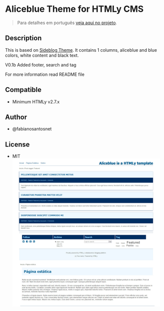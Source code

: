 # Aliceblue Theme for HTMLy CMS

> Para detalhes em português [veja aqui no projeto](https://fabianosantosnet.github.io/HTMLyCMS/).

## Description
This is based on [Sideblog Theme](https://github.com/derweili/htmly-sideblog). It contains 1 columns, aliceblue and blue colors, white content and black text.

  V0.1b
  Added footer, search and tag  
  
  For more information read README file

## Compatible 
- Minimum HTMLy v2.7.x

## Author
- @fabianosantosnet

## License
- MIT
![Screenshot Aliceblue HTMLy Theme](https://raw.githubusercontent.com/fabianosantosnet/rep-htmly/main/themes/aliceblue/screenshot.jpg)